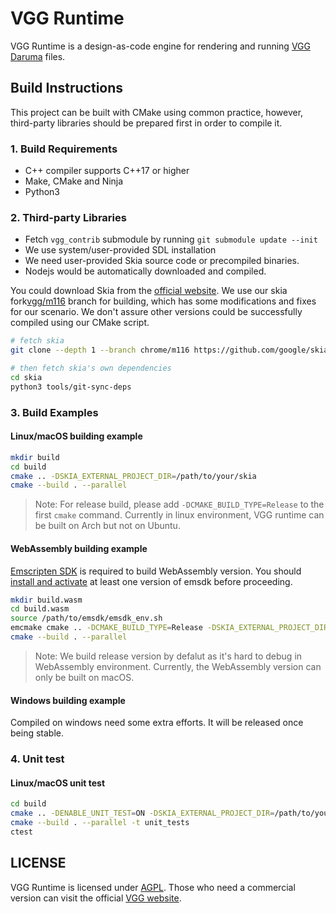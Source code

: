# VGG Runtime

VGG Runtime is a design-as-code engine for rendering and running [VGG Daruma](https://verygoodgraphics.com/daruma) files.

## Build Instructions

This project can be built with CMake using common practice, however, third-party libraries should be prepared first in order to compile it.

### 1. Build Requirements

- C++ compiler supports C++17 or higher
- Make, CMake and Ninja
- Python3

### 2. Third-party Libraries

- Fetch `vgg_contrib` submodule by running `git submodule update --init`
- We use system/user-provided SDL installation
- We need user-provided Skia source code or precompiled binaries.
- Nodejs would be automatically downloaded and compiled.

You could download Skia from the [official website](https://skia.org/docs/user/download/). We use our skia fork[vgg/m116](https://github.com/verygoodgraphics/skia/tree/vgg/m116) branch for building, which has some modifications and fixes for our scenario. We don't assure other versions could be successfully compiled using our CMake script.

```bash
# fetch skia
git clone --depth 1 --branch chrome/m116 https://github.com/google/skia.git

# then fetch skia's own dependencies
cd skia
python3 tools/git-sync-deps
```

### 3. Build Examples

#### Linux/macOS building example

```bash
mkdir build
cd build
cmake .. -DSKIA_EXTERNAL_PROJECT_DIR=/path/to/your/skia
cmake --build . --parallel 
```

> Note: For release build, please add `-DCMAKE_BUILD_TYPE=Release` to the first `cmake` command. Currently in linux environment, VGG runtime can be built on Arch but not on Ubuntu.

#### WebAssembly building example

[Emscripten SDK](https://github.com/emscripten-core/emscripten) is required to build WebAssembly version. You should [install and activate](https://emscripten.org/docs/getting_started/downloads.html#installation-instructions-using-the-emsdk-recommended) at least one version of emsdk before proceeding.

```bash
mkdir build.wasm
cd build.wasm
source /path/to/emsdk/emsdk_env.sh
emcmake cmake .. -DCMAKE_BUILD_TYPE=Release -DSKIA_EXTERNAL_PROJECT_DIR=/path/to/your/skia
cmake --build . --parallel 
```

> Note: We build release version by defalut as it's hard to debug in WebAssembly environment. Currently, the WebAssembly version can only be built on macOS.

#### Windows building example

Compiled on windows need some extra efforts. It will be released once being stable.

### 4. Unit test

#### Linux/macOS unit test
```bash
cd build
cmake .. -DENABLE_UNIT_TEST=ON -DSKIA_EXTERNAL_PROJECT_DIR=/path/to/your/skia
cmake --build . --parallel -t unit_tests
ctest
```

## LICENSE

VGG Runtime is licensed under [AGPL](./LICENSE). Those who need a commercial version can visit the official [VGG website](https://verygoodgraphics.com/).
